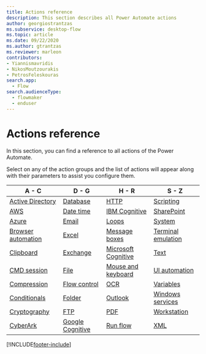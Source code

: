 ```yaml
---
title: Actions reference
description: This section describes all Power Automate actions
author: georgiostrantzas
ms.subservice: desktop-flow
ms.topic: article
ms.date: 09/22/2020
ms.author: gtrantzas
ms.reviewer: marleon
contributors:
- Yiannismavridis
- NikosMoutzourakis
- PetrosFeleskouras
search.app: 
  - Flow
search.audienceType: 
  - flowmaker
  - enduser
---
```


# Actions reference



In this section, you can find a reference to all actions of the Power Automate. 

Select on any of the action groups and the list of actions will appear along with their parameters to assist you configure them.

|A - C|D - G|H - R|S - Z|
|----|----|----|----|
|[Active Directory](actions-reference/activedirectory.md)|[Database](actions-reference/database.md)|[HTTP](actions-reference/web.md)|[Scripting](actions-reference/scripting.md)|
|[AWS](actions-reference/aws.md)|[Date time](actions-reference/datetime.md)|[IBM Cognitive](actions-reference/ibmcognitive.md)|[SharePoint](actions-reference/sharepoint.md)|
|[Azure](actions-reference/azure.md)|[Email](actions-reference/email.md)|[Loops](actions-reference/loops.md)|[System](actions-reference/system.md)|
|[Browser automation](actions-reference/webautomation.md)|[Excel](actions-reference/excel.md)|[Message boxes](actions-reference/display.md)|[Terminal emulation](actions-reference/terminalemulation.md)|
|[Clipboard](actions-reference/clipboard.md)|[Exchange](actions-reference/exchange.md)|[Microsoft Cognitive](actions-reference/microsoftcognitive.md)|[Text](actions-reference/text.md)|
|[CMD session](actions-reference/cmd.md)|[File](actions-reference/file.md)|[Mouse and keyboard](actions-reference/mouseandkeyboard.md)|[UI automation](actions-reference/uiautomation.md)|
|[Compression](actions-reference/compression.md)|[Flow control](actions-reference/flowcontrol.md)|[OCR](actions-reference/ocr.md)|[Variables](actions-reference/variables.md)|
|[Conditionals](actions-reference/conditionals.md)|[Folder](actions-reference/folder.md)|[Outlook](actions-reference/outlook.md)|[Windows services](actions-reference/services.md)|
|[Cryptography](actions-reference/cryptography.md)|[FTP](actions-reference/ftp.md)|[PDF](actions-reference/pdf.md)|[Workstation](actions-reference/workstation.md)|
|[CyberArk](actions-reference/cyberark.md)|[Google Cognitive](actions-reference/googlecognitive.md)|[Run flow](actions-reference/runflow.md)|[XML](actions-reference/xml.md)|



[!INCLUDE[footer-include](../includes/footer-banner.md)]
